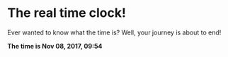 # The real time clock!

Ever wanted to know what the time is? Well, your journey is about to end!

**The time is Nov 08, 2017, 09:54**